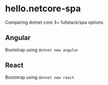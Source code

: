 # hello.netcore-spa

Comparing dotnet core 3+ fullstack/spa options

## Angular

Bootstrap using `dotnet new angular`

## React

Bootstrap using `dotnet new react`
